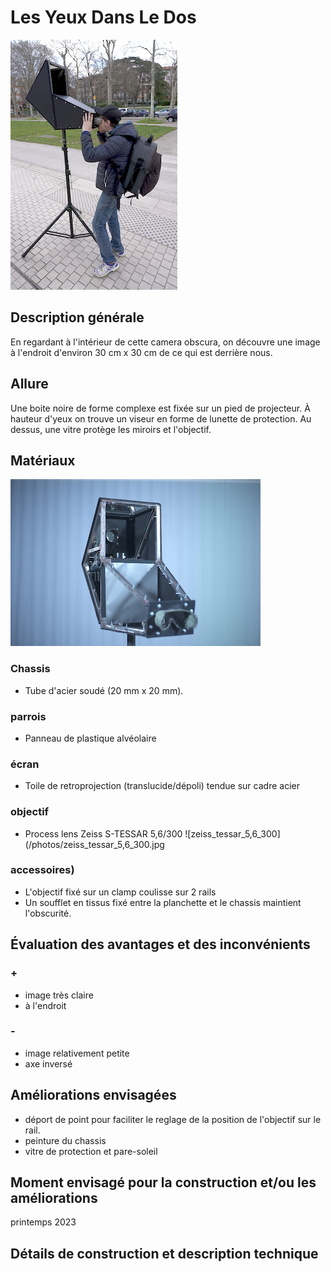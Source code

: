 #  Les Yeux Dans Le Dos
![les_yeux_dans_le_dos_4](/photos/les_yeux_dans_le_dos_4_ultralight.JPG)
## Description générale
En regardant à l'intérieur de cette camera obscura, on découvre une image à l'endroit d'environ 30 cm x 30 cm de ce qui est derrière nous.
## Allure
Une boite noire de forme complexe est fixée sur un pied de projecteur. À hauteur d'yeux on trouve un viseur en forme de lunette de protection. Au dessus, une vitre protège les miroirs et l'objectif.
## Matériaux
![les_yeux_dans_le_dos_1](/photos/les_yeux_dans_le_dos_1_ultralight.JPG)
### Chassis
- Tube d'acier soudé (20 mm x 20 mm).
### parrois
- Panneau de plastique alvéolaire
### écran
- Toile de retroprojection (translucide/dépoli) tendue sur cadre acier
### objectif
- Process lens Zeiss S-TESSAR 5,6/300
![zeiss_tessar_5,6_300](/photos/zeiss_tessar_5,6_300.jpg
### accessoires)
- L'objectif fixé sur un clamp coulisse sur 2 rails
- Un soufflet en tissus fixé entre la planchette et le chassis maintient l'obscurité.
## Évaluation des avantages et des inconvénients
### +
- image très claire
- à l'endroit
### -
- image relativement petite
- axe inversé
## Améliorations envisagées
- déport de point pour faciliter le reglage de la position de l'objectif sur le rail.
- peinture du chassis
- vitre de protection et pare-soleil
## Moment envisagé pour la construction et/ou les améliorations
printemps 2023
## Détails de construction et description technique
